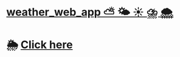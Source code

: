 # [weather_web_app ⛅ 🌤️ ☀️ ⛈️ 🌨️](https://weather-web-app-anudeep.herokuapp.com/)

# 🌦️ [Click here](https://weather-web-app-anudeep.herokuapp.com/)
